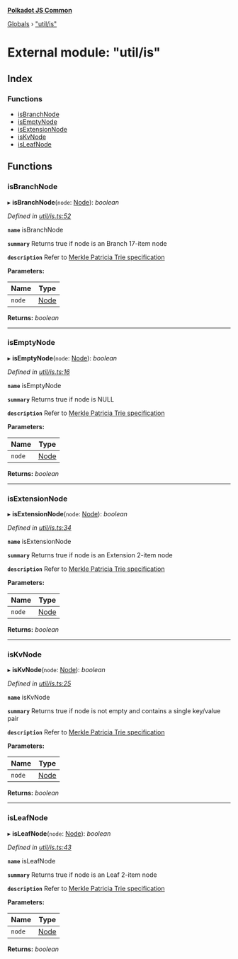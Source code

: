 **[Polkadot JS Common](../README.md)**

[Globals](../globals.md) › ["util/is"](_util_is_.md)

# External module: "util/is"

## Index

### Functions

* [isBranchNode](_util_is_.md#isbranchnode)
* [isEmptyNode](_util_is_.md#isemptynode)
* [isExtensionNode](_util_is_.md#isextensionnode)
* [isKvNode](_util_is_.md#iskvnode)
* [isLeafNode](_util_is_.md#isleafnode)

## Functions

###  isBranchNode

▸ **isBranchNode**(`node`: [Node](_types_.md#node)): *boolean*

*Defined in [util/is.ts:52](https://github.com/polkadot-js/common/blob/a5d2369/packages/trie-db/src/util/is.ts#L52)*

**`name`** isBranchNode

**`summary`** Returns true if node is an Branch 17-item node

**`description`** Refer to [Merkle Patricia Trie specification](https://github.com/ethereum/wiki/wiki/Patricia-Tree#optimization)

**Parameters:**

Name | Type |
------ | ------ |
`node` | [Node](_types_.md#node) |

**Returns:** *boolean*

___

###  isEmptyNode

▸ **isEmptyNode**(`node`: [Node](_types_.md#node)): *boolean*

*Defined in [util/is.ts:16](https://github.com/polkadot-js/common/blob/a5d2369/packages/trie-db/src/util/is.ts#L16)*

**`name`** isEmptyNode

**`summary`** Returns true if node is NULL

**`description`** Refer to [Merkle Patricia Trie specification](https://github.com/ethereum/wiki/wiki/Patricia-Tree#optimization)

**Parameters:**

Name | Type |
------ | ------ |
`node` | [Node](_types_.md#node) |

**Returns:** *boolean*

___

###  isExtensionNode

▸ **isExtensionNode**(`node`: [Node](_types_.md#node)): *boolean*

*Defined in [util/is.ts:34](https://github.com/polkadot-js/common/blob/a5d2369/packages/trie-db/src/util/is.ts#L34)*

**`name`** isExtensionNode

**`summary`** Returns true if node is an Extension 2-item node

**`description`** Refer to [Merkle Patricia Trie specification](https://github.com/ethereum/wiki/wiki/Patricia-Tree#optimization)

**Parameters:**

Name | Type |
------ | ------ |
`node` | [Node](_types_.md#node) |

**Returns:** *boolean*

___

###  isKvNode

▸ **isKvNode**(`node`: [Node](_types_.md#node)): *boolean*

*Defined in [util/is.ts:25](https://github.com/polkadot-js/common/blob/a5d2369/packages/trie-db/src/util/is.ts#L25)*

**`name`** isKvNode

**`summary`** Returns true if node is not empty and contains a single key/value pair

**`description`** Refer to [Merkle Patricia Trie specification](https://github.com/ethereum/wiki/wiki/Patricia-Tree#optimization)

**Parameters:**

Name | Type |
------ | ------ |
`node` | [Node](_types_.md#node) |

**Returns:** *boolean*

___

###  isLeafNode

▸ **isLeafNode**(`node`: [Node](_types_.md#node)): *boolean*

*Defined in [util/is.ts:43](https://github.com/polkadot-js/common/blob/a5d2369/packages/trie-db/src/util/is.ts#L43)*

**`name`** isLeafNode

**`summary`** Returns true if node is an Leaf 2-item node

**`description`** Refer to [Merkle Patricia Trie specification](https://github.com/ethereum/wiki/wiki/Patricia-Tree#optimization)

**Parameters:**

Name | Type |
------ | ------ |
`node` | [Node](_types_.md#node) |

**Returns:** *boolean*